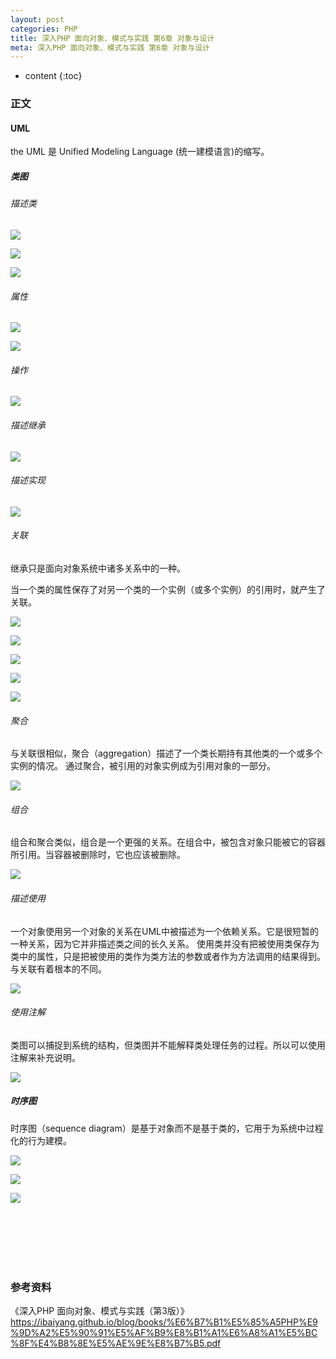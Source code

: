 ```yaml
---
layout: post
categories: PHP
title: 深入PHP 面向对象、模式与实践 第6章 对象与设计
meta: 深入PHP 面向对象、模式与实践 第6章 对象与设计
---
```

* content
{:toc}

### 正文

#### UML

the UML 是 Unified Modeling Language (统一建模语言)的缩写。

#####  类图

###### 描述类

![]({{site.baseurl}}/images/20191112/20191112110500.png)

![]({{site.baseurl}}/images/20191112/20191112110523.png)

![]({{site.baseurl}}/images/20191112/20191112110549.png)

###### 属性

![]({{site.baseurl}}/images/20191112/20191112110558.png)

![]({{site.baseurl}}/images/20191112/20191112110613.png)

###### 操作

![]({{site.baseurl}}/images/20191112/20191112110626.png)

###### 描述继承

![]({{site.baseurl}}/images/20191112/20191112110636.png)

###### 描述实现

![]({{site.baseurl}}/images/20191112/20191112110651.png)

###### 关联

继承只是面向对象系统中诸多关系中的一种。

当一个类的属性保存了对另一个类的一个实例（或多个实例）的引用时，就产生了关联。

![]({{site.baseurl}}/images/20191112/20191112110711.png)

![]({{site.baseurl}}/images/20191112/20191112110719.png)

![]({{site.baseurl}}/images/20191112/20191112110730.png)

![]({{site.baseurl}}/images/20191112/20191112110739.png)

![]({{site.baseurl}}/images/20191112/20191112110757.png)

###### 聚合

与关联很相似，聚合（aggregation）描述了一个类长期持有其他类的一个或多个实例的情况。
通过聚合，被引用的对象实例成为引用对象的一部分。

![]({{site.baseurl}}/images/20191112/20191112110805.png)

###### 组合

组合和聚合类似，组合是一个更强的关系。在组合中，被包含对象只能被它的容器所引用。当容器被删除时，它也应该被删除。

![]({{site.baseurl}}/images/20191112/20191112110812.png)

###### 描述使用

一个对象使用另一个对象的关系在UML中被描述为一个依赖关系。它是很短暂的一种关系，因为它并非描述类之间的长久关系。
使用类并没有把被使用类保存为类中的属性，只是把被使用的类作为类方法的参数或者作为方法调用的结果得到。
与关联有着根本的不同。

![]({{site.baseurl}}/images/20191112/20191112110909.png)

###### 使用注解

类图可以捕捉到系统的结构，但类图并不能解释类处理任务的过程。所以可以使用注解来补充说明。

![]({{site.baseurl}}/images/20191112/20191112110921.png)

#####  时序图

时序图（sequence diagram）是基于对象而不是基于类的，它用于为系统中过程化的行为建模。

![]({{site.baseurl}}/images/20191112/20191112110933.png)

![]({{site.baseurl}}/images/20191112/20191112110949.png)

![]({{site.baseurl}}/images/20191112/20191112111002.png)

<br/><br/><br/><br/><br/>
### 参考资料

《深入PHP 面向对象、模式与实践（第3版）》 <https://ibaiyang.github.io/blog/books/%E6%B7%B1%E5%85%A5PHP%E9%9D%A2%E5%90%91%E5%AF%B9%E8%B1%A1%E6%A8%A1%E5%BC%8F%E4%B8%8E%E5%AE%9E%E8%B7%B5.pdf>


